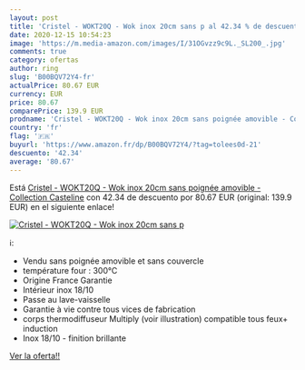 ```yaml
---
layout: post
title: 'Cristel - WOKT20Q - Wok inox 20cm sans p al 42.34 % de descuento'
date: 2020-12-15 10:54:23
image: 'https://m.media-amazon.com/images/I/31OGvzz9c9L._SL200_.jpg'
comments: true
category: ofertas
author: ring
slug: 'B00BQV72Y4-fr'
actualPrice: 80.67 EUR
currency: EUR
price: 80.67
comparePrice: 139.9 EUR
prodname: 'Cristel - WOKT20Q - Wok inox 20cm sans poignée amovible - Collection Casteline'
country: 'fr'
flag: '🇫🇷'
buyurl: 'https://www.amazon.fr/dp/B00BQV72Y4/?tag=tolees0d-21'
descuento: '42.34'
average: '80.67'
---
```


Está [Cristel - WOKT20Q - Wok inox 20cm sans poignée amovible - Collection Casteline](https://www.amazon.fr/dp/B00BQV72Y4/?tag=tolees0d-21) con 42.34 de descuento por 80.67 EUR (original: 139.9 EUR) en el siguiente enlace!

[![Cristel - WOKT20Q - Wok inox 20cm sans p](https://m.media-amazon.com/images/I/31OGvzz9c9L._SL200_.jpg)](https://www.amazon.fr/dp/B00BQV72Y4/?tag=tolees0d-21)

ℹ️:

- Vendu sans poignée amovible et sans couvercle
- température four : 300°C
- Origine France Garantie
- Intérieur inox 18/10
- Passe au lave-vaisselle
- Garantie à vie contre tous vices de fabrication
- corps thermodiffuseur Multiply (voir illustration) compatible tous feux+ induction
- Inox 18/10 - finition brillante

[Ver la oferta!!](https://www.amazon.fr/dp/B00BQV72Y4/?tag=tolees0d-21)
